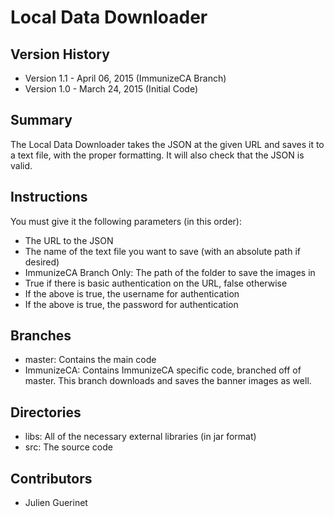 # Local Data Downloader

## Version History
* Version 1.1 - April 06, 2015 (ImmunizeCA Branch)
* Version 1.0 - March 24, 2015 (Initial Code)

## Summary
The Local Data Downloader takes the JSON at the given URL and saves it to a text file, with the proper formatting.
It will also check that the JSON is valid.

## Instructions
You must give it the following parameters (in this order):

* The URL to the JSON
* The name of the text file you want to save (with an absolute path if desired)
* ImmunizeCA Branch Only: The path of the folder to save the images in
* True if there is basic authentication on the URL, false otherwise
* If the above is true, the username for authentication
* If the above is true, the password for authentication

## Branches
* master: Contains the main code 
* ImmunizeCA: Contains ImmunizeCA specific code, branched off of master. This branch downloads and saves the banner images as well. 

## Directories
* libs: All of the necessary external libraries (in jar format)
* src: The source code

## Contributors
* Julien Guerinet
